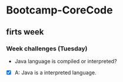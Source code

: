 # Bootcamp-CoreCode

## firts week
### Week challenges (Tuesday)
- Java language is compiled or interpreted?
- [x] A: Java is a interpreted language.
